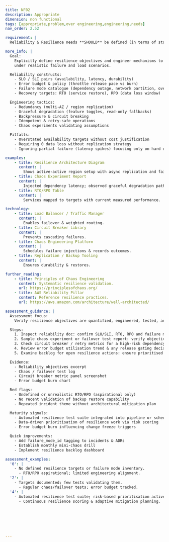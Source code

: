 ```yaml
---
title: NF02
description: Appropriate
dimension: non functional
tags: [appropriate,problem,over engineering,engineering,needs]
nav_order: 2.52

requirement: |
  Reliability & Resilience needs **SHOULD** be defined (in terms of standard NHS England service levels) and solution mechanisms to meet these needs are defined including metrics such as Recovery Time Objective (RTO) and Recovery Point Objective (RPO).

more_info: |
  Goal:
    Explicitly define resilience objectives and engineer mechanisms to meet them
    under realistic failure and load scenarios.

  Reliability constructs:
    - SLO / SLI pairs (availability, latency, durability)
    - Error budget & policy (throttle release pace vs burn)
    - Failure mode catalogue (dependency outage, network partition, overload)
    - Recovery targets: RTO (service restore), RPO (data loss window)

  Engineering tactics:
    - Redundancy (multi-AZ / region replication)
    - Graceful degradation (feature toggles, read-only fallbacks)
    - Backpressure & circuit breaking
    - Idempotent & retry-safe operations
    - Chaos experiments validating assumptions

  Pitfalls:
    - Overstated availability targets without cost justification
    - Requiring 0 data loss without replication strategy
    - Ignoring partial failure (latency spikes) focusing only on hard downtime

examples: 
    - title: Resilience Architecture Diagram
      content: |
        Shows active-active region setup with async replication and failover path.
    - title: Chaos Experiment Report
      content: |
        Injected dependency latency; observed graceful degradation path engaged.
    - title: RTO/RPO Table
      content: |
        Services mapped to targets with current measured performance.

technology:
    - title: Load Balancer / Traffic Manager
      content: |
        Enables failover & weighted routing.
    - title: Circuit Breaker Library
      content: |
        Prevents cascading failures.
    - title: Chaos Engineering Platform
      content: |
        Schedules failure injections & records outcomes.
    - title: Replication / Backup Tooling
      content: |
        Ensures durability & restores.

further_reading:
    - title: Principles of Chaos Engineering
      content: Systematic resilience validation.
      url: https://principlesofchaos.org/
    - title: AWS Reliability Pillar
      content: Reference resilience practices.
      url: https://aws.amazon.com/architecture/well-architected/

assessment_guidance: |
  Assessment focus:
    Verify resilience objectives are quantified, engineered, tested, and iteratively improved.

  Steps:
    1. Inspect reliability doc: confirm SLO/SLI, RTO, RPO and failure mode catalog exist with owner & review date.
    2. Sample chaos experiment or failover test report: verify objective vs actual metrics & follow-up actions.
    3. Check circuit breaker / retry metrics for a high-risk dependency (error rates, fallback success).
    4. Review error budget utilisation trend & any release gating decisions.
    5. Examine backlog for open resilience actions: ensure prioritised proportional to risk.

  Evidence:
    - Reliability objectives excerpt
    - Chaos / failover test log
    - Circuit breaker metric panel screenshot
    - Error budget burn chart

  Red flags:
    - Undefined or unrealistic RTO/RPO (aspirational only)
    - No recent validation of backup restore capability
    - Repeated incident theme without architectural mitigation plan

  Maturity signals:
    - Automated resilience test suite integrated into pipeline or schedule
    - Data-driven prioritisation of resilience work via risk scoring
    - Error budget burn influencing change freeze triggers

  Quick improvements:
    - Add failure_mode_id tagging to incidents & ADRs
    - Establish monthly mini-chaos drill
    - Implement resilience backlog dashboard

assessment_examples:
  '0': |
    - No defined resilience targets or failure mode inventory.
      - RTO/RPO aspirational; limited engineering alignment.
  '2': |
    - Targets documented; few tests validating them.
      - Regular chaos/failover tests; error budget tracked.
  '4': |
    - Automated resilience test suite; risk-based prioritisation active.
      - Continuous resilience scoring & adaptive mitigation planning.







---
```

